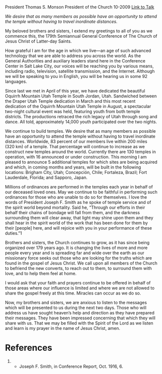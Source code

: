 President Thomas S. Monson
President of the Church
10-2009
[Link to Talk](https://www.churchofjesuschrist.org/study/general-conference/2009/10/welcome-to-conference?lang=eng)

_We desire that as many members as possible have an opportunity to attend the temple without having to travel inordinate distances._

My beloved brothers and sisters, I extend my greetings to all of you as we commence this, the 179th Semiannual General Conference of The Church of Jesus Christ of Latter-day Saints.

How grateful I am for the age in which we live—an age of such advanced technology that we are able to address you across the world. As the General Authorities and auxiliary leaders stand here in the Conference Center in Salt Lake City, our voices will be reaching you by various means, including radio, television, satellite transmission, and the Internet. Although we will be speaking to you in English, you will be hearing us in some 92 languages.

Since last we met in April of this year, we have dedicated the beautiful Oquirrh Mountain Utah Temple in South Jordan, Utah. Sandwiched between the Draper Utah Temple dedication in March and this most recent dedication of the Oquirrh Mountain Utah Temple in August, a spectacular two-night cultural event was held, featuring youth from both temple districts. The productions retraced the rich legacy of Utah through song and dance. All told, approximately 14,000 youth participated over the two nights.

We continue to build temples. We desire that as many members as possible have an opportunity to attend the temple without having to travel inordinate distances. Worldwide, 83 percent of our members live within 200 miles (320 km) of a temple. That percentage will continue to increase as we construct new temples around the world. Currently there are 130 temples in operation, with 16 announced or under construction. This morning I am pleased to announce 5 additional temples for which sites are being acquired and which, in coming months and years, will be built in the following locations: Brigham City, Utah; Concepción, Chile; Fortaleza, Brazil; Fort Lauderdale, Florida; and Sapporo, Japan.

Millions of ordinances are performed in the temples each year in behalf of our deceased loved ones. May we continue to be faithful in performing such ordinances for those who are unable to do so for themselves. I love the words of President Joseph F. Smith as he spoke of temple service and of the spirit world beyond mortality. Said he, “Through our efforts in their behalf their chains of bondage will fall from them, and the darkness surrounding them will clear away, that light may shine upon them and they shall hear in the spirit world of the work that has been done for them by their [people] here, and will rejoice with you in your performance of these duties.”1

Brothers and sisters, the Church continues to grow, as it has since being organized over 179 years ago. It is changing the lives of more and more people every year and is spreading far and wide over the earth as our missionary force seeks out those who are looking for the truths which are found in the gospel of Jesus Christ. We call upon all members of the Church to befriend the new converts, to reach out to them, to surround them with love, and to help them feel at home.

I would ask that your faith and prayers continue to be offered in behalf of those areas where our influence is limited and where we are not allowed to share the gospel freely at this time. Miracles can occur as we do so.

Now, my brothers and sisters, we are anxious to listen to the messages which will be presented to us during the next two days. Those who will address us have sought heaven’s help and direction as they have prepared their messages. They have been impressed concerning that which they will share with us. That we may be filled with the Spirit of the Lord as we listen and learn is my prayer in the name of Jesus Christ, amen.

# References
1. - Joseph F. Smith, in Conference Report, Oct. 1916, 6.